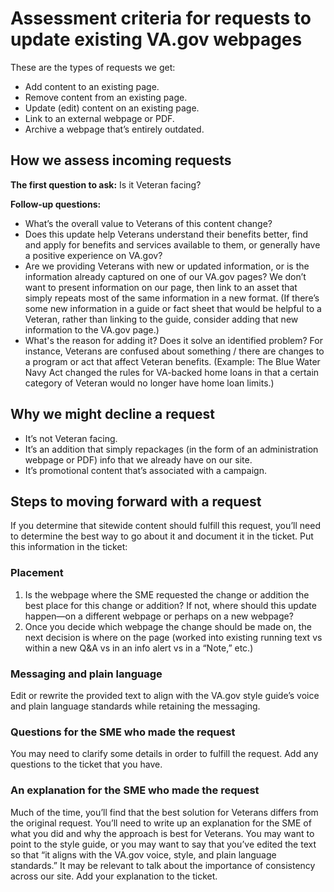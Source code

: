 # Assessment criteria for requests to update existing VA.gov webpages

These are the types of requests we get:
-	Add content to an existing page.
-	Remove content from an existing page.
-	Update (edit) content on an existing page.
-	Link to an external webpage or PDF.
-	Archive a webpage that’s entirely outdated.

## How we assess incoming requests

**The first question to ask:** Is it Veteran facing? 

**Follow-up questions:**
-	What’s the overall value to Veterans of this content change? 
-	Does this update help Veterans understand their benefits better, find and apply for benefits and services available to them, or generally have a positive experience on VA.gov? 
-	Are we providing Veterans with new or updated information, or is the information already captured on one of our VA.gov pages? We don’t want to present information on our page, then link to an asset that simply repeats most of the same information in a new format. (If there’s some new information in a guide or fact sheet that would be helpful to a Veteran, rather than linking to the guide, consider adding that new information to the VA.gov page.)
-	What's the reason for adding it? Does it solve an identified problem? For instance, Veterans are confused about something / there are changes to a program or act that affect Veteran benefits. (Example: The Blue Water Navy Act changed the rules for VA-backed home loans in that a certain category of Veteran would no longer have home loan limits.)

## Why we might decline a request

-	It’s not Veteran facing.
-	It’s an addition that simply repackages (in the form of an administration webpage or PDF) info that we already have on our site.
-	It’s promotional content that’s associated with a campaign.

## Steps to moving forward with a request

If you determine that sitewide content should fulfill this request, you’ll need to determine the best way to go about it and document it in the ticket. Put this information in the ticket:

### Placement 
1. Is the webpage where the SME requested the change or addition the best place for this change or addition? If not, where should this update happen—on a different webpage or perhaps on a new webpage? 
2. Once you decide which webpage the change should be made on, the next decision is where on the page (worked into existing running text vs within a new Q&A vs in an info alert vs in a “Note,” etc.)

### Messaging and plain language 

Edit or rewrite the provided text to align with the VA.gov style guide’s voice and plain language standards while retaining the messaging.

### Questions for the SME who made the request 

You may need to clarify some details in order to fulfill the request. Add any questions to the ticket that you have. 

### An explanation for the SME who made the request

Much of the time, you’ll find that the best solution for Veterans differs from the original request. You’ll need to write up an explanation for the SME of what you did and why the approach is best for Veterans. You may want to point to the style guide, or you may want to say that you’ve edited the text so that “it aligns with the VA.gov voice, style, and plain language standards.” It may be relevant to talk about the importance of consistency across our site. Add your explanation to the ticket.


